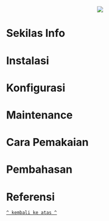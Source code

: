 <h1 align="center"><img src="https://user-images.githubusercontent.com/60166781/110757375-e639c280-827d-11eb-839e-b344423b07be.png"></h1>

# Sekilas Info

# Instalasi

# Konfigurasi

# Maintenance

# Cara Pemakaian

# Pembahasan

# Referensi

[`^ kembali ke atas ^`](#)
